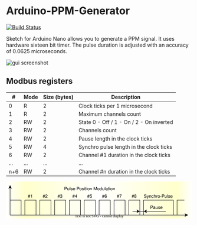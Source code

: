 # Arduino-PPM-Generator
[![Build Status](https://img.shields.io/badge/PayPal-donate-green)](https://www.paypal.com/donate/?hosted_button_id=8NYXYJXL5J2Q6)

Sketch for Arduino Nano allows you to generate a PPM signal.
It uses hardware sixteen bit timer.
The pulse duration is adjusted with an accuracy of 0.0625 microseconds.

![gui screenshot](https://raw.githubusercontent.com/kolod/Arduino-PPM-Generator/master/gui.png)

## Modbus registers
| #   | Mode | Size (bytes) | Description                              |
|-----|------|--------------|------------------------------------------|
| 0   |  R   | 2            | Clock ticks per 1 microsecond            |
| 1   |  R   | 2            | Maximum channels count                   |
| 2   |  RW  | 2            | State 0 - Off / 1 - On / 2 - On inverted |
| 3   |  RW  | 2            | Channels count                           |
| 4   |  RW  | 2            | Pause length in the clock ticks          |
| 5   |  RW  | 4            | Synchro pulse length in the clock ticks  |
| 6   |  RW  | 2            | Channel #1 duration in the clock ticks   |
| ... |  ... | ...          | ...                                      |
| n+6 |  RW  | 2            | Channel #n duration in the clock ticks   |

![ppm](https://raw.githubusercontent.com/kolod/Arduino-PPM-Generator/master/ppm.svg)
